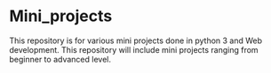 # Mini_projects
This repository is for various mini projects done in python 3 and Web development.
This repository will include  mini projects ranging from beginner to advanced level.

